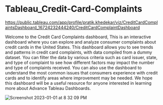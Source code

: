 # Tableau_Credit-Card-Complaints
https://public.tableau.com/app/profile/pratik.khedekar/viz/CreditCardComplaintsDashboard_16724232444240/CreditCardComplaintDashboard

Welcome to the Credit Card Complaints dashboard, 
This is an interactive dashboard where you can explore and analyze consumer complaints about credit cards in the United States. This dashboard allows you to see trends and patterns in credit card complaints, with data compiled from a dummy dataset. You can filter the data by various criteria such as card issuer, state, and type of complaint to see how different factors may impact the number and type of complaints received. You can also use the dashboard to understand the most common issues that consumers experience with credit cards and to identify areas where improvement may be needed. We hope this dashboard will be a useful resource for anyone interested in learning more about Advance Tableau Dashboards.

![Screenshot 2023-01-01 at 8 32 09 PM](https://user-images.githubusercontent.com/105503399/210190076-7de02fc4-0efd-46dc-8822-2ebd3b26a833.png)
